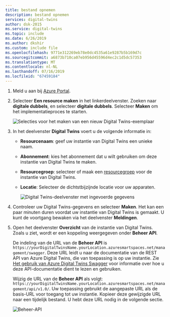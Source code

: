 ```yaml
---
title: bestand opnemen
description: bestand opnemen
services: digital-twins
author: dsk-2015
ms.service: digital-twins
ms.topic: include
ms.date: 6/26/2019
ms.author: dkshir
ms.custom: include file
ms.openlocfilehash: 9771e312269eb78e0dc4535a61e9287b5b169d7c
ms.sourcegitcommit: a6873b710ca07eb956d45596d4ec2c1d5dc57353
ms.translationtype: MT
ms.contentlocale: nl-NL
ms.lasthandoff: 07/16/2019
ms.locfileid: "67459184"
---
```

1. Meld u aan bij [Azure Portal](http://portal.azure.com).

1. Selecteer **Een resource maken** in het linkerdeelvenster. Zoeken naar **digitale dubbels**, en selecteer **digitale dubbels**. Selecteer **Maken** om het implementatieproces te starten.

   ![Selecties voor het maken van een nieuw Digital Twins-exemplaar](./media/create-digital-twins-portal/create-digital-twins.png)

1. In het deelvenster **Digital Twins** voert u de volgende informatie in:
   * **Resourcenaam**: geef uw instantie van Digital Twins een unieke naam.
   * **Abonnement**: kies het abonnement dat u wilt gebruiken om deze instantie van Digital Twins te maken. 
   * **Resourcegroep**: selecteer of maak een [resourcegroep](https://docs.microsoft.com/azure/azure-resource-manager/resource-group-overview#resource-groups) voor de instantie van Digital Twins.
   * **Locatie**: Selecteer de dichtstbijzijnde locatie voor uw apparaten.

     ![Digital Twins-deelvenster met ingevoerde gegevens](./media/create-digital-twins-portal/create-digital-twins-param.png)

1. Controleer uw Digital Twins-gegevens en selecteer **Maken**. Het kan een paar minuten duren voordat uw instantie van Digital Twins is gemaakt. U kunt de voortgang bewaken via het deelvenster **Meldingen**.

1. Open het deelvenster **Overzicht** van de instantie van Digital Twins. Zoals u ziet, wordt er een koppeling weergegeven onder **Beheer API**.

   De indeling van de URL van de **Beheer API** is `https://yourDigitalTwinsName.yourLocation.azuresmartspaces.net/management/swagger`. Deze URL leidt u naar de documentatie van de REST API van Azure Digital Twins, die van toepassing is op uw instantie. Zie [Het gebruik van Azure Digital Twins Swagger](../articles/digital-twins/how-to-use-swagger.md) voor informatie over hoe u deze API-documentatie dient te lezen en gebruiken.

    Wijzig de URL van de **Beheer API** als volgt: `https://yourDigitalTwinsName.yourLocation.azuresmartspaces.net/management/api/v1.0/`. Uw toepassing gebruikt de aangepaste URL als de basis-URL voor toegang tot uw instantie. Kopieer deze gewijzigde URL naar een tijdelijk bestand. U hebt deze URL nodig in de volgende sectie.

    ![Beheer-API](./media/create-digital-twins-portal/digital-twins-management-api.png)